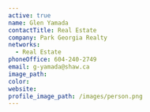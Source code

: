 ```yaml
---
active: true
name: Glen Yamada
contactTitle: Real Estate
company: Park Georgia Realty
networks:
  - Real Estate
phoneOffice: 604-240-2749
email: g-yamada@shaw.ca
image_path:
color:
website:
profile_image_path: /images/person.png
---
```



